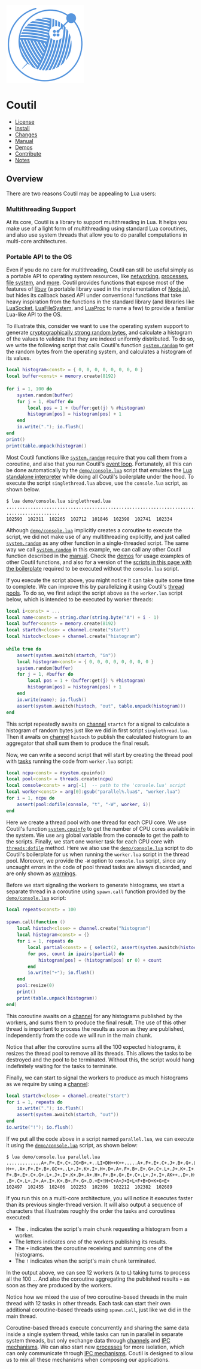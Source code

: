 ![logo](doc/logo.svg)

Coutil
======

- [License](LICENSE)
- [Install](doc/install.md)
- [Changes](doc/changelog.md)
- [Manual](doc/manual.md)
- [Demos](demo)
- [Contribute](doc/contributing.md)
- [Notes](doc/devnotes.md)

Overview
--------

There are two reasons Coutil may be appealing to Lua users:

### Multithreading Support

At its core,
Coutil is a library to support multithreading in Lua.
It helps you make use of a light form of multithreading using standard Lua coroutines,
and also use system threads that allow you to do parallel computations in multi-core architectures.

### Portable API to the OS

Even if you do no care for multithreading,
Coutil can still be useful simply as a portable API to operating system resources,
like [networking](doc/manual.md#network--ipc),
[processes](doc/manual.md#system-processes),
[file system](doc/manual.md#file-system),
and [more](doc/manual.md#summary).
Coutil provides functions that expose most of the features of [libuv](https://libuv.org/)
(a portable library used in the implementation of [Node.js](https://nodejs.org/)),
but hides its callback based API under conventional functions that take heavy inspiration from the functions in the standard library
(and libraries like [LuaSocket](https://lunarmodules.github.io/luasocket/),
[LuaFileSystem](https://github.com/lunarmodules/luafilesystem),
and [LuaProc](https://github.com/askyrme/luaproc) to name a few)
to provide a familiar Lua-like API to the OS.

To illustrate this,
consider we want to use the operating system support to generate [cryptographically strong random bytes](https://en.wikipedia.org/wiki/Cryptographically_secure_pseudorandom_number_generator),
and calculate a histogram of the values to validate that they are indeed uniformly distributed.
To do so,
we write the following script that calls Coutil's function [`system.random`](doc/manual.md#systemrandom-buffer--i--j--mode) to get the random bytes from the operating system,
and calculates a histogram of its values.

```lua
local histogram<const> = { 0, 0, 0, 0, 0, 0, 0, 0 }
local buffer<const> = memory.create(8192)

for i = 1, 100 do
	system.random(buffer)
	for j = 1, #buffer do
		local pos = 1 + (buffer:get(j) % #histogram)
		histogram[pos] = histogram[pos] + 1
	end
	io.write("."); io.flush()
end
print()
print(table.unpack(histogram))
```

Most Coutil functions like [`system.random`](doc/manual.md#systemrandom-buffer--i--j--mode) require that you call them from a coroutine,
and also that you run Coutil's [event loop](doc/manual.md#event-processing).
Fortunately,
all this can be done automatically by the [`demo/console.lua`](demo/console.lua) script that emulates the [Lua standalone interpreter](https://www.lua.org/manual/5.4/manual.html#7) while doing all Coutil's boilerplate under the hood.
To execute the script `singlethread.lua` above,
use the `console.lua` script,
as shown below.

```
$ lua demo/console.lua singlethread.lua
................................................................................
....................
102593  102311  102265  102712  101846  102398  102741  102334
```

Although [`demo/console.lua`](demo/console.lua) implicitly creates a coroutine to execute the script,
we did not make use of any multithreading explicitly,
and just called [`system.random`](doc/manual.md#systemrandom-buffer--i--j--mode) as any other function in a single-threaded script.
The same way we call [`system.random`](doc/manual.md#systemrandom-buffer--i--j--mode) in this example,
we can call any other Coutil function described in the [manual](doc/manual.md).
Check the [demos](demo/README.md) for usage examples of other Coutil functions,
and also for a version of the [scripts in this page with the boilerplate](demo/randhist) required to be executed without the `console.lua` script.

If you execute the script above,
you might notice it can take quite some time to complete.
We can improve this by parallelizing it using Coutil's [thread pools](doc/manual.md#thread-pools).
To do so,
we first adapt the script above as the `worker.lua` script below,
which is intended to be executed by worker threads:

```lua
local i<const> = ...
local name<const> = string.char(string.byte("A") + i - 1)
local buffer<const> = memory.create(8192)
local startch<close> = channel.create("start")
local histoch<close> = channel.create("histogram")

while true do
	assert(system.awaitch(startch, "in"))
	local histogram<const> = { 0, 0, 0, 0, 0, 0, 0, 0 }
	system.random(buffer)
	for j = 1, #buffer do
		local pos = 1 + (buffer:get(j) % #histogram)
		histogram[pos] = histogram[pos] + 1
	end
	io.write(name); io.flush()
	assert(system.awaitch(histoch, "out", table.unpack(histogram)))
end
```

This script repeatedly awaits on [channel](doc/manual.md#channels) `startch` for a signal to calculate a histogram of random bytes just like we did in first script `singlethread.lua`.
Then it awaits on [channel](doc/manual.md#channels) `histoch` to publish the calculated histogram to an aggregator that shall sum them to produce the final result.

Now,
we can write a second script that will start by creating the thread pool with [tasks](doc/manual.md#threadsdostring-pool-chunk--chunkname--mode-) running the code from `worker.lua` script:

```lua
local ncpu<const> = #system.cpuinfo()
local pool<const> = threads.create(ncpu)
local console<const> = arg[-1]  -- path to the 'console.lua' script
local worker<const> = arg[0]:gsub("parallel%.lua$", "worker.lua")
for i = 1, ncpu do
	assert(pool:dofile(console, "t", "-W", worker, i))
end
```

Here we create a thread pool with one thread for each CPU core.
We use Coutil's function [`system.cpuinfo`](doc/manual.md#systemcpuinfo-which) to get the number of CPU cores available in the system.
We use `arg` global variable from the console to get the path to the scripts.
Finally,
we start one worker task for each CPU core with [`threads:dofile`](doc/manual.md#threadsdofile-pool-filepath--mode-) method.
Here we also use the [`demo/console.lua`](demo/console.lua) script to do Coutil's boilerplate for us when running the `worker.lua` script in the thread pool.
Moreover,
we provide the `-W` option to `console.lua` script,
since any uncaught errors in the code of pool thread tasks are always discarded,
and are only shown as [warnings](http://www.lua.org/manual/5.4/manual.html#pdf-warn).

Before we start signaling the workers to generate histograms,
we start a separate thread in a coroutine using `spawn.call` function provided by the [`demo/console.lua`](demo/console.lua) script:

```lua
local repeats<const> = 100

spawn.call(function ()
	local histoch<close> = channel.create("histogram")
	local histogram<const> = {}
	for i = 1, repeats do
		local partial<const> = { select(2, assert(system.awaitch(histoch, "in"))) }
		for pos, count in ipairs(partial) do
			histogram[pos] = (histogram[pos] or 0) + count
		end
		io.write("+"); io.flush()
	end
	pool:resize(0)
	print()
	print(table.unpack(histogram))
end)
```

This coroutine awaits on a [channel](doc/manual.md#channels) for any histograms published by the workers,
and sums them to produce the final result.
The use of this other thread is important to process the results as soon as they are published,
independently from the code we will run in the main chunk.

Notice that after the coroutine sums all the 100 expected histograms,
it resizes the thread pool to remove all its threads.
This allows the tasks to be destroyed and the pool to be terminated.
Without this,
the script would hang indefinitely waiting for the tasks to terminate.

Finally,
we can start to signal the workers to produce as much histograms as we require by using a [channel](doc/manual.md#channels):

```lua
local startch<close> = channel.create("start")
for i = 1, repeats do
	io.write("."); io.flush()
	assert(system.awaitch(startch, "out"))
end
io.write("!"); io.flush()
```

If we put all the code above in a script named `parallel.lua`,
we can execute it using the [`demo/console.lua`](demo/console.lua) script,
as shown below:

```
$ lua demo/console.lua parallel.lua
.............A+.F+.E+.C+.JG+B+.+..LI+DH++K++.....A+.F+.E+.C+.J+.B+.G+.L+.KI+D+..
H++..A+.F+.E+.B+.GC++..L+.J+.K+.I+.H+.D+.A+.F+.B+.E+.G+.C+.L+.J+.K+.I+.H+.D+.A+.
F+.B+.E+.C+.G+.L+.J+.I+.K+.D+.A+.H+.F+.B+.G+.E+.C+.L+.J+.I+.AK++..D+.H+.F+.G+.E+
.B+.C+.L+.J+.A+.I+.K+.B+.F+.G+.D.+E+!H+C+A+J+I+L+F+B+D+K+G+E+
102497  102455  102406  102253  102306  102212  102382  102689
```

If you run this on a multi-core architecture,
you will notice it executes faster than its previous single-thread version.
It will also output a sequence of characters that illustrates roughly the order the tasks and coroutines executed:
- The `.` indicates the script's main chunk requesting a histogram from a worker.
- The letters indicates one of the workers publishing its results.
- The `+` indicates the coroutine receiving and summing one of the histograms.
- The `!` indicates when the script's main chunk terminated.

In the output above,
we can see 12 workers (`A` to `L`) taking turns to process all the 100 `.`.
And also the coroutine aggregating the published results `+` as soon as they are produced by the workers.

Notice how we mixed the use of two coroutine-based threads in the main thread with 12 tasks in other threads.
Each task can start their own additional coroutine-based threads using `spawn.call`,
just like we did in the main thread.

Coroutine-based threads execute concurrently and sharing the same data inside a single system thread,
while tasks can run in parallel in separate system threads,
but only exchange data through [channels](doc/manual.md#channels) and [IPC mechanisms](doc/manual.md#network--ipc).
We can also start new [processes](doc/manual.md#system-processes) for more isolation,
which can only communicate through [IPC mechanisms](doc/manual.md#network--ipc).
Coutil is designed to allow us to mix all these mechanisms when composing our applications.
